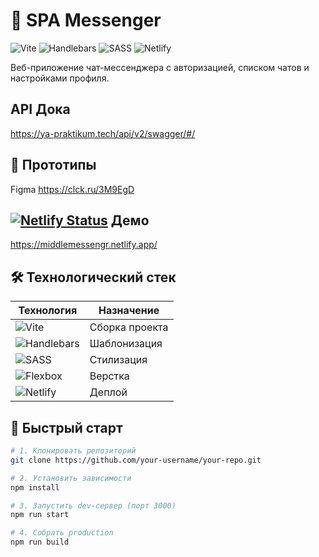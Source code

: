 # 💬 SPA Messenger

![Vite](https://img.shields.io/badge/vite-%23646CFF.svg?style=flat-square&logo=vite&logoColor=white)
![Handlebars](https://img.shields.io/badge/Handlebars.js-f0772b?style=flat-square&logo=handlebarsdotjs&logoColor=black)
![SASS](https://img.shields.io/badge/SASS-hotpink.svg?style=flat-square&logo=SASS&logoColor=white)
![Netlify](https://img.shields.io/badge/netlify-%23000000.svg?style=flat-square&logo=netlify&logoColor=#00C7B7)

Веб-приложение чат-мессенджера с авторизацией, списком чатов и настройками профиля.

## API Дока

https://ya-praktikum.tech/api/v2/swagger/#/

## 🎨 Прототипы

Figma https://clck.ru/3M9EgD

## [![Netlify Status](https://api.netlify.com/api/v1/badges/a5d0a67f-4258-48f2-b1fe-f2e80cf43b13/deploy-status)](https://app.netlify.com/projects/middlemessengr/deploys) Демо

https://middlemessengr.netlify.app/

## 🛠 Технологический стек

| Технология                                                                                                              | Назначение     |
| ----------------------------------------------------------------------------------------------------------------------- | -------------- |
| ![Vite](https://img.shields.io/badge/vite-%23646CFF.svg?style=flat-square&logo=vite&logoColor=white)                    | Сборка проекта |
| ![Handlebars](https://img.shields.io/badge/Handlebars.js-f0772b?style=flat-square&logo=handlebarsdotjs&logoColor=black) | Шаблонизация   |
| ![SASS](https://img.shields.io/badge/SASS-hotpink.svg?style=flat-square&logo=SASS&logoColor=white)                      | Стилизация     |
| ![Flexbox](https://img.shields.io/badge/-Flexbox-1572B6?style=flat-square&logo=css3&logoColor=white)                    | Верстка        |
| ![Netlify](https://img.shields.io/badge/netlify-%23000000.svg?style=flat-square&logo=netlify&logoColor=#00C7B7)         | Деплой         |

## 🚀 Быстрый старт

```bash
# 1. Клонировать репозиторий
git clone https://github.com/your-username/your-repo.git

# 2. Установить зависимости
npm install

# 3. Запустить dev-сервер (порт 3000)
npm run start

# 4. Собрать production
npm run build
```
